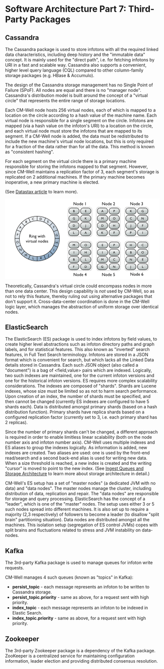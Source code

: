 # Software Architecture Part 7: Third-Party Packages

## Cassandra

The Cassandra package is used to store infotons with all the required linked data characteristics, including deep history and the "immutable data" concept.  It is mainly used for the "direct path", i.e. for fetching infotons by URI in a fast and scalable way. Cassandra also supports a convenient, higher level query language (CQL) compared to other column-family storage packages (e.g. HBase &amp; Accumulo).

The design of the Cassandra storage management has no Single Point of Failure (SPoF). All nodes are equal and there is no "manager node". Cassandra's distribution model is built around the concept of a "virtual circle" that represents the entire range of storage locations.

Each CM-Well node hosts 256 virtual nodes, each of which is mapped to a location on the circle according to a hash value of the machine name. Each virtual node is responsible for a single segment on the circle. Infotons are mapped (via a hash value on the infoton's URI) to a location on the circle, and each virtual node must store the infotons that are mapped to its segment. If a CM-Well node is added, the data must be redistributed to include the new machine's virtual node locations, but this is only required for a fraction of the data rather than for all the data. This method is known as "consistent hashing".

For each segment on the virtual circle there is a primary machine responsible for storing the infotons mapped to that segment. However, since CM-Well maintains a replication factor of 3, each segment's storage is replicated on 2 additional machines. If the primary machine becomes inoperative, a new primary machine is elected.

(See [Datastax article](https://docs.datastax.com/en/cassandra/3.0/cassandra/architecture/archDataDistributeDistribute.html) to learn more).

<img src="./\_Images/cassandra-virtual-nodes.png" align="middle"> 

Theoretically, Cassandra's virtual circle could encompass nodes in more than one data center. This design capability is _not_ used by CM-Well, so as not to rely this feature, thereby ruling out using alternative packages that don't support it. Cross-data-center coordination is done in the CM-Well logic layer, which manages the abstraction of uniform storage over identical nodes.

## ElasticSearch

The ElasticSearch (ES) package is used to index infotons by field values, to create higher level abstractions such as infoton directory paths and graph labels, and for statistical features. This also known as "inverted" search features, in Full Text Search terminology. Infotons are stored in a JSON format which is convenient for search, but which lacks all the Linked Data details stored in Cassandra. Each such JSON object (also called a "document") is a bag of <field,value> pairs which are indexed. Logically, two such indexes are maintained, one for the current infoton versions and one for the historical infoton versions.
ES requires more complex scalability considerations. The indexes are composed of "shards". Shards are Lucene indexes, whose size must be limited so as not to harm search performance. Upon creation of an index, the number of shards must be specified, and then cannot be changed (currently ES indexes are configured to have 5 shards each). Data is distributed amongst primary shards (based on a hash distribution function). Primary shards have replica shards based on a configured replication factor (currently set to 3, i.e. each primary shard has 2 replicas).

Since the number of primary shards can't be changed, a different approach is required in order to enable limitless linear scalability (both on the node number axis and infoton number axis). CM-Well uses multiple indexes and ES aliases to group the indexes logically. As information is added, new indexes are created. Two aliases are used: one is used by the front-end read/search and a second back-end alias is used for writing new data. When a size threshold is reached, a new index is created and the writing "cursor" is moved to point to the new index. (See [Ingest Queues and Storage Architecture](Arch.PlatformArch.Part1.md#StorageArchitecture) to learn more about storage architecture in detail.)

CM-Well's ES setup has a set of "master nodes" (a dedicated JVM with no data) and "data nodes". The master nodes manage the cluster, including distribution of data, replication and repair. The "data nodes" are responsible for storage and query processing. ElasticSearch has the concept of a "leader", which is one of the "master" nodes. The setup uses either 3 or 5 such nodes spread into different machines. It is also set up to require a majority (2,3 respectively) of followers to become a leader (to disallow "split brain" partitioning situation).  Data nodes are distributed amongst all the machines. This isolation setup (segregation of ES control JVMs) copes with split brains and fluctuations related to stress and JVM instability on data-nodes.

## Kafka

The 3rd-party Kafka package is used to manage queues for infoton write requests.

CM-Well manages 4 such queues (known as "topics" in Kafka):

- **persist_topic** - each message represents an infoton to be written to Cassandra storage.
- **persist_topic.priority** - same as above, for a request sent with high priority.
- **index_topic** - each message represents an infoton to be indexed in Elastic Search.
- **index_topic.priority** - same as above, for a request sent with high priority.

## Zookeeper

The 3rd-party Zookeeper package is a dependency of the Kafka package. ZooKeeper is a centralized service for maintaining configuration information, leader election and providing distributed consensus resolution.